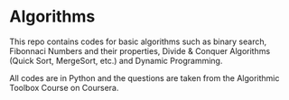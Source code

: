 # Algorithms

This repo contains codes for basic algorithms such as binary search, Fibonnaci Numbers and their properties, Divide & Conquer Algorithms (Quick Sort, MergeSort, etc.) and Dynamic Programming.

All codes are in Python and the questions are taken from the Algorithmic Toolbox Course on Coursera. 
